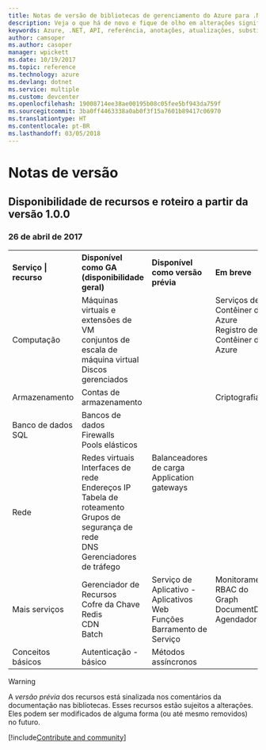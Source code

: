 ```yaml
---
title: Notas de versão de bibliotecas de gerenciamento do Azure para .NET | Microsoft Docs
description: Veja o que há de novo e fique de olho em alterações significativas nas bibliotecas de gerenciamento do Azure para .NET.
keywords: Azure, .NET, API, referência, anotações, atualizações, substituir, obsoleto
author: camsoper
ms.author: casoper
manager: wpickett
ms.date: 10/19/2017
ms.topic: reference
ms.technology: azure
ms.devlang: dotnet
ms.service: multiple
ms.custom: devcenter
ms.openlocfilehash: 19008714ee38ae00195b08c05fee5bf943da759f
ms.sourcegitcommit: 3ba0ff4463338a0ab0f3f15a7601b89417c06970
ms.translationtype: HT
ms.contentlocale: pt-BR
ms.lasthandoff: 03/05/2018
---
```

# <a name="release-notes"></a>Notas de versão 

## <a name="feature-availability-and-road-map-as-of-version-100"></a>Disponibilidade de recursos e roteiro a partir da versão 1.0.0 ##
### <a name="april-26-2017"></a>26 de abril de 2017

<table>
  <tr>
    <th align="left">Serviço | recurso</th>
    <th align="left">Disponível como GA (disponibilidade geral)</th>
    <th align="left">Disponível como versão prévia</th>
    <th align="left">Em breve</th>
  </tr>
  <tr>
    <td>Computação</td>
    <td>Máquinas virtuais e extensões de VM<br>conjuntos de escala de máquina virtual<br>Discos gerenciados</td>
    <td></td>
    <td valign="top">Serviços de Contêiner do Azure<br>Registro de Contêiner do Azure</td>
  </tr>
  <tr>
    <td>Armazenamento</td>
    <td>Contas de armazenamento</td>
    <td></td>
    <td>Criptografia</td>
  </tr>
  <tr>
    <td>Banco de dados SQL</td>
    <td>Bancos de dados<br>Firewalls<br>Pools elásticos</td>
    <td></td>
    <td valign="top"></td>
  </tr>
  <tr>
    <td>Rede</td>
    <td>Redes virtuais<br>Interfaces de rede<br>Endereços IP<br>Tabela de roteamento<br>Grupos de segurança de rede<br>DNS<br>Gerenciadores de tráfego</td>
    <td valign="top">Balanceadores de carga<br>Application gateways</td>
    <td valign="top"></td>
  </tr>
  <tr>
    <td>Mais serviços</td>
    <td>Gerenciador de Recursos<br>Cofre da Chave<br>Redis<br>CDN<br>Batch</td>
    <td valign="top">Serviço de Aplicativo - Aplicativos Web<br>Funções<br>Barramento de Serviço</td>
    <td valign="top">Monitoramento<br>RBAC do Graph<br>DocumentDB<br>Agendador</td>
  </tr>
  <tr>
    <td>Conceitos básicos</td>
    <td>Autenticação - básico</td>
    <td>Métodos assíncronos</td>
    <td valign="top"></td>
  </tr>
</table>

> [!WARNING] 
> A *versão prévia* dos recursos está sinalizada nos comentários da documentação nas bibliotecas. Esses recursos estão sujeitos a alterações. Eles podem ser modificados de alguma forma (ou até mesmo removidos) no futuro.

[!include[Contribute and community](includes/contribute.md)]
